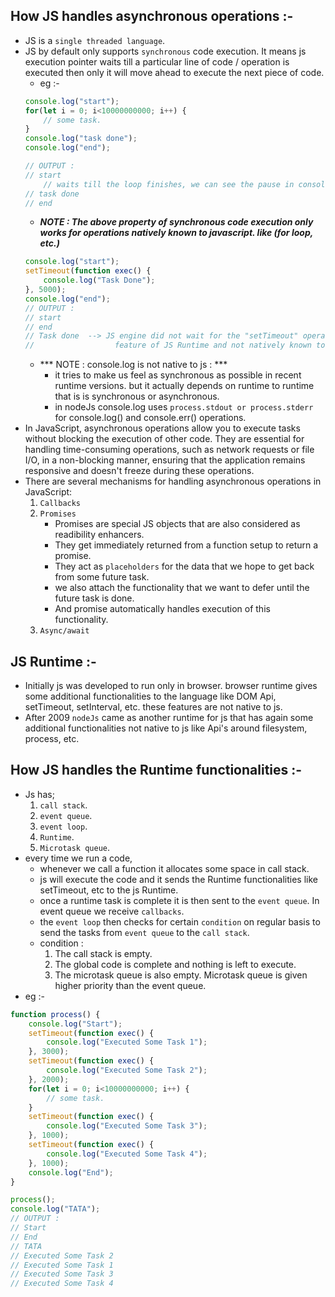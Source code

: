 ## How JS handles asynchronous operations :-
- JS is a `single threaded language`.
- JS by default only supports `synchronous` code execution. It means js execution pointer waits till a particular line of code / operation is executed then only it will move ahead to execute the next piece of code.
    - eg :-
    ```js
    console.log("start");
    for(let i = 0; i<10000000000; i++) {
        // some task.
    }
    console.log("task done");
    console.log("end");

    // OUTPUT :
    // start
        // waits till the loop finishes, we can see the pause in console output.
    // task done
    // end
    ```
    - ***NOTE : The above property of synchronous code execution only works for operations natively known to javascript. like (for loop, etc.)***
    ```js
    console.log("start");
    setTimeout(function exec() {
        console.log("Task Done");
    }, 5000);
    console.log("end");
    // OUTPUT :
    // start
    // end
    // Task done  --> JS engine did not wait for the "setTimeout" operation to complete bcz it is a 
    //                  feature of JS Runtime and not natively known to JS.
    ```
    - *** NOTE : console.log is not native to js : *** 
        - it tries to make us feel as synchronous as possible in recent runtime versions. but it actually depends on runtime to runtime that is is synchronous or asynchronous.
        - in nodeJs console.log uses `process.stdout or process.stderr` for console.log() and console.err() operations.
- In JavaScript, asynchronous operations allow you to execute tasks without blocking the execution of other code. They are essential for handling time-consuming operations, such as network requests or file I/O, in a non-blocking manner, ensuring that the application remains responsive and doesn't freeze during these operations.
- There are several mechanisms for handling asynchronous operations in JavaScript:
    1. `Callbacks`
    2. `Promises`
        - Promises are special JS objects that are also considered as readibility enhancers.
        - They get immediately returned from a function setup to return a promise.
        - They act as `placeholders` for the data that we hope to get back from some future task.
        - we also attach the functionality that we want to defer until the future task is done.
        - And promise automatically handles execution of this functionality.
    3. `Async/await`

## JS Runtime :-
- Initially js was developed to run only in browser. browser runtime gives some additional functionalities to the language like DOM Api, setTimeout, setInterval, etc. these features are not native to js.
- After 2009 `nodeJs` came as another runtime for js that has again some additional functionalities not native to js like Api's around filesystem, process, etc.

## How JS handles the Runtime functionalities :-
- Js has;
    1. `call stack`.
    2. `event queue`.
    3. `event loop`.
    4. `Runtime`.
    5. `Microtask queue`.
- every time we run a code, 
    - whenever we call a function it allocates some space in call stack.
    - js will execute the code and it sends the Runtime functionalities like setTimeout, etc to the js Runtime.
    - once a runtime task is complete it is then sent to the `event queue`. In event queue we receive `callbacks`.
    - the `event loop` then checks for certain `condition` on regular basis to send the tasks from `event queue` to the `call stack`.
    - condition :
        1. The call stack is empty.
        2. The global code is complete and nothing is left to execute.
        3. The microtask queue is also empty. Microtask queue is given higher priority than the event queue.
- eg :-
```js
function process() {
    console.log("Start");
    setTimeout(function exec() {
        console.log("Executed Some Task 1");
    }, 3000);
    setTimeout(function exec() {
        console.log("Executed Some Task 2");
    }, 2000);
    for(let i = 0; i<10000000000; i++) {
        // some task.
    }
    setTimeout(function exec() {
        console.log("Executed Some Task 3");
    }, 1000);
    setTimeout(function exec() {
        console.log("Executed Some Task 4");
    }, 1000);
    console.log("End");
}

process();
console.log("TATA");
// OUTPUT :
// Start
// End
// TATA
// Executed Some Task 2
// Executed Some Task 1
// Executed Some Task 3
// Executed Some Task 4
```